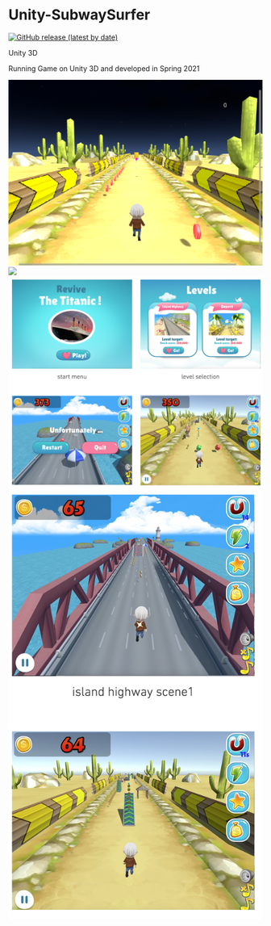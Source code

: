 # Unity-SubwaySurfer
[![GitHub release (latest by date)](https://img.shields.io/github/downloads/DontCallMeShurley/Unity-SubwaySurfer/final/total?label=downloads&style=plastic)](https://github.com/DontCallMeShurley/Unity-SubwaySurfer/releases/tag/final)


Unity 3D

Running Game on Unity 3D and developed in Spring 2021

<img src="img/img1.png" width="600">
<img src="img/img2.png" width="600">
<img src="img/img3.png" width="600">
<img src="img/img4.png" width="600">
